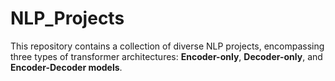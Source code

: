 # NLP_Projects
This repository contains a collection of diverse NLP projects, encompassing three types of transformer architectures: **Encoder-only**, **Decoder-only**, and **Encoder-Decoder models**.
